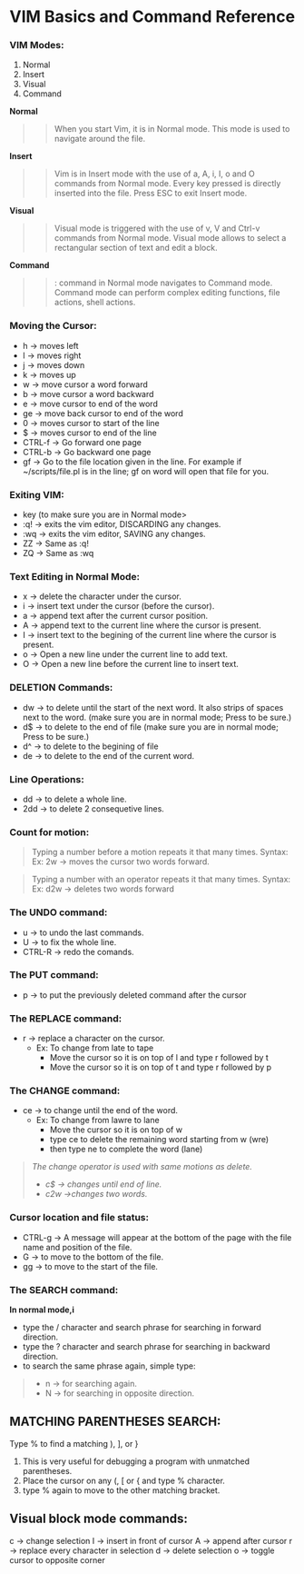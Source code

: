 # VIM Basics and Command Reference

### VIM Modes:
1. Normal
2. Insert
3. Visual
4. Command

**Normal**
>>When you start Vim, it is in Normal mode.
This mode is used to navigate around the file.

**Insert**
>>Vim is in Insert mode with the use of a, A, i, I, o and O commands from Normal mode. 
Every key pressed is directly inserted into the file.
Press ESC to exit Insert mode.

**Visual**
>>Visual mode is triggered with the use of v, V and Ctrl-v commands from Normal mode.
Visual mode allows to select a rectangular section of text and edit a block.

**Command**
>>: command in Normal mode navigates to Command mode. 
Command mode can perform complex editing functions, file actions, shell actions.


### Moving the Cursor:
* h      -> moves left
* l      -> moves right
* j      -> moves down
* k      -> moves up
* w      -> move cursor a word forward
* b      -> move cursor a word backward
* e      -> move cursor to end of the word
* ge     -> move back cursor to end of the word
* 0      -> moves cursor to start of the line
* $      -> moves cursor to end of the line
* CTRL-f -> Go forward one page
* CTRL-b -> Go backward one page
* gf     -> Go to the file location given in the line.
          For example if ~/scripts/file.pl is in the line; gf on word will open
	      that file for you.


### Exiting VIM:
* <ESC> key (to make sure you are in Normal mode>
* :q! -> exits the vim editor, DISCARDING any changes.
* :wq -> exits the vim editor, SAVING any changes.
* ZZ  -> Same as :q!
* ZQ  -> Same as :wq


### Text Editing in Normal Mode:
* x -> delete the character under the cursor.
* i -> insert text under the cursor (before the cursor).
* a -> append text after the current cursor position.
* A -> append text to the current line where the cursor is present.
* I -> insert text to the begining of the current line where the cursor is present.
* o -> Open a new line under the current line to add text.
* O -> Open a new line before the current line to insert text.


### DELETION Commands:
* dw -> to delete until the start of the next word. It also strips of spaces next to
      the word. (make sure you are in normal mode; Press <ESC> to be sure.)
* d$ -> to delete to the end of file (make sure you are in normal mode; Press <ESC> to be sure.)
* d^ -> to delete to the begining of file
* de -> to delete to the end of the current word.


### Line Operations:
* dd  -> to delete a whole line.
* 2dd -> to delete 2 consequetive lines.


### Count for motion:
>  Typing a number before a motion repeats it that many times.
   Syntax: <NUMBER> <MOTION>
   Ex: 2w -> moves the cursor two words forward.

>  Typing a number with an operator repeats it that many times.
   Syntax: <OPERATOR> <NUMBER> <MOTION> 
   Ex: d2w -> deletes two words forward


### The UNDO command:
* u 		-> to undo the last commands.
* U 		-> to fix the whole line.
* CTRL-R 	-> redo the comands.


### The PUT command:
* p -> to put the previously deleted command after the cursor


### The REPLACE command:
* r -> replace a character on the cursor.
    * Ex: To change from late to tape
        * Move the cursor so it is on top of l and type r followed by t
        * Move the cursor so it is on top of t and type r followed by p


### The CHANGE command:
* ce -> to change until the end of the word.
    * Ex: To change from lawre to lane
        * Move the cursor so it is on top of w
        * type ce to delete the remaining word starting from w (wre)
        * then type ne to complete the word (lane)

> *The change operator is used with same motions as delete.*
> - *c$ -> changes until end of line.*
> - *c2w ->changes two words.*


### Cursor location and file status:
* CTRL-g -> A message will appear at the bottom of the page with the file name
          and position of the file.
* G      -> to move to the bottom of the file.
* gg     -> to move to the start of the file.


### The SEARCH command:
**In normal mode,i**
- type the / character and search phrase for searching in forward direction.
- type the ? character and search phrase for searching in backward direction.
- to search the same phrase again, simple type:
> - n -> for searching again.
> - N -> for searching in opposite direction.


MATCHING PARENTHESES SEARCH:
----------------------------
Type % to find a matching ), ], or }
1) This is very useful for debugging a program with unmatched parentheses.
2) Place the cursor on any (, [ or { and type % character.
3) type % again to move to the other matching bracket.


Visual block mode commands:
---------------------------
c -> change selection
I -> insert in front of cursor
A -> append after cursor
r -> replace every character in selection
d -> delete selection
o -> toggle cursor to opposite corner

